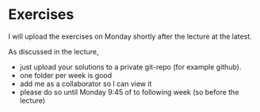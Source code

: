 # Exercises

I will upload the exercises on Monday shortly after the lecture at the latest.

As discussed in the lecture, 
- just upload your solutions to a private git-repo (for example github). 
- one folder per week is good
- add me as a collaborator so I can view it
- please do so until Monday 9:45 of to following week (so before the lecture)

